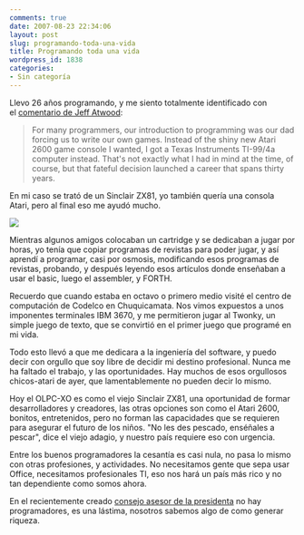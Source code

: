 ```yaml
---
comments: true
date: 2007-08-23 22:34:06
layout: post
slug: programando-toda-una-vida
title: Programando toda una vida
wordpress_id: 1838
categories:
- Sin categoría
---
```


Llevo 26 años programando, y me siento totalmente identificado con el [comentario de Jeff Atwood](http://replay.web.archive.org/20071017000912/http://www.codinghorror.com/blog/archives/000936.html):


> For many programmers, our introduction to programming was our dad forcing us to write our own games. Instead of the shiny new Atari 2600 game console I wanted, I got a Texas Instruments TI-99/4a computer instead. That's not exactly what I had in mind at the time, of course, but that fateful decision launched a career that spans thirty years.


En mi caso se trató de un Sinclair ZX81, yo también quería una consola Atari, pero al final eso me ayudó mucho.

[![](http://www.lnds.net/blog/wp-content/uploads/2011/04/zx81archtitle-thumb-400x254.gif)](http://www.lnds.net/blog/wp-content/uploads/2011/04/zx81archtitle-thumb-400x254.gif)

Mientras algunos amigos colocaban un cartridge y se dedicaban a jugar por horas, yo tenía que copiar programas de revistas para poder jugar, y así aprendí a programar, casi por osmosis, modificando esos programas de revistas, probando, y después leyendo esos artículos donde enseñaban a usar el basic, luego el assembler, y FORTH.

Recuerdo que cuando estaba en octavo o primero medio visité el centro de computación de Codelco en Chuquicamata. Nos vimos expuestos a unos imponentes terminales IBM 3670, y me permitieron jugar al Twonky, un simple juego de texto, que se convirtió en el primer juego que programé en mi vida.

Todo esto llevó a que me dedicara a la ingeniería del software, y puedo decir con orgullo que soy libre de decidir mi destino profesional. Nunca me ha faltado el trabajo, y las oportunidades. Hay muchos de esos orgullosos chicos-atari de ayer, que lamentablemente no pueden decir lo mismo.

Hoy el OLPC-XO es como el viejo Sinclair ZX81, una oportunidad de formar desarrolladores y creadores, las otras opciones son como el Atari 2600, bonitos, entretenidos, pero no forman las capacidades que se requieren para asegurar el futuro de los niños. "No les des pescado, enséñales a pescar", dice el viejo adagio, y nuestro país requiere eso con urgencia.

Entre los buenos programadores la cesantía es casi nula, no pasa lo mismo con otras profesiones, y actividades. No necesitamos gente que sepa usar Office, necesitamos profesionales TI, eso nos hará un país más rico y no tan dependiente como somos ahora.

En el recientemente creado [consejo asesor de la presidenta](http://replay.web.archive.org/20071017000912/http://www.emol.com/noticias/nacional/detalle/detallenoticias.asp?idnoticia=273013) no hay programadores, es una lástima, nosotros sabemos algo de como generar riqueza.


